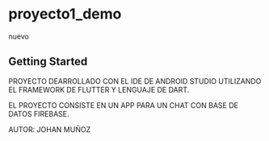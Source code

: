 # proyecto1_demo

nuevo

## Getting Started

PROYECTO DEARROLLADO CON EL IDE DE ANDROID STUDIO
UTILIZANDO EL FRAMEWORK DE FLUTTER Y LENGUAJE DE DART.

EL PROYECTO CONSISTE EN UN APP PARA UN CHAT CON BASE DE DATOS FIREBASE.

AUTOR: JOHAN MUÑOZ

